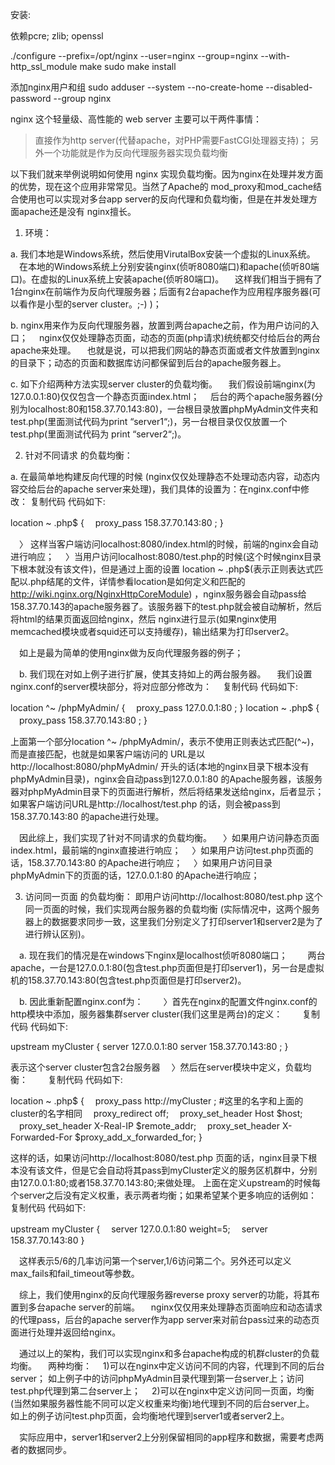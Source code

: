 安装:

依赖pcre; zlib; openssl

./configure --prefix=/opt/nginx --user=nginx --group=nginx --with-http_ssl_module
make
sudo make install

添加nginx用户和组
sudo adduser --system --no-create-home --disabled-password --group nginx


nginx 这个轻量级、高性能的 web server 主要可以干两件事情：

>直接作为http server(代替apache，对PHP需要FastCGI处理器支持)；
>另外一个功能就是作为反向代理服务器实现负载均衡

以下我们就来举例说明如何使用 nginx 实现负载均衡。因为nginx在处理并发方面的优势，现在这个应用非常常见。当然了Apache的 mod_proxy和mod_cache结合使用也可以实现对多台app server的反向代理和负载均衡，但是在并发处理方面apache还是没有 nginx擅长。

1) 环境：

a. 我们本地是Windows系统，然后使用VirutalBox安装一个虚拟的Linux系统。
　在本地的Windows系统上分别安装nginx(侦听8080端口)和apache(侦听80端口)。在虚拟的Linux系统上安装apache(侦听80端口)。
　这样我们相当于拥有了1台nginx在前端作为反向代理服务器；后面有2台apache作为应用程序服务器(可以看作是小型的server cluster。;-) )；

b. nginx用来作为反向代理服务器，放置到两台apache之前，作为用户访问的入口；
　nginx仅仅处理静态页面，动态的页面(php请求)统统都交付给后台的两台apache来处理。
　也就是说，可以把我们网站的静态页面或者文件放置到nginx的目录下；动态的页面和数据库访问都保留到后台的apache服务器上。

c. 如下介绍两种方法实现server cluster的负载均衡。
　我们假设前端nginx(为127.0.0.1:80)仅仅包含一个静态页面index.html；
　后台的两个apache服务器(分别为localhost:80和158.37.70.143:80)，一台根目录放置phpMyAdmin文件夹和test.php(里面测试代码为print “server1“;)，另一台根目录仅仅放置一个test.php(里面测试代码为 print “server2“;)。

2) 针对不同请求 的负载均衡：

a. 在最简单地构建反向代理的时候 (nginx仅仅处理静态不处理动态内容，动态内容交给后台的apache server来处理)，我们具体的设置为：在nginx.conf中修改：
复制代码 代码如下:

location ~ \.php$ {
　proxy_pass 158.37.70.143:80 ;
}

　〉 这样当客户端访问localhost:8080/index.html的时候，前端的nginx会自动进行响应；
　〉当用户访问localhost:8080/test.php的时候(这个时候nginx目录下根本就没有该文件)，但是通过上面的设置 location ~ \.php$(表示正则表达式匹配以.php结尾的文件，详情参看location是如何定义和匹配的 http://wiki.nginx.org/NginxHttpCoreModule) ，nginx服务器会自动pass给 158.37.70.143的apache服务器了。该服务器下的test.php就会被自动解析，然后将html的结果页面返回给nginx，然后 nginx进行显示(如果nginx使用memcached模块或者squid还可以支持缓存)，输出结果为打印server2。

　如上是最为简单的使用nginx做为反向代理服务器的例子；

　b. 我们现在对如上例子进行扩展，使其支持如上的两台服务器。
　我们设置nginx.conf的server模块部分，将对应部分修改为：
　复制代码 代码如下:

location ^~ /phpMyAdmin/ {
　proxy_pass 127.0.0.1:80 ;
}
location ~ \.php$ {
　proxy_pass 158.37.70.143:80 ;
}

上面第一个部分location ^~ /phpMyAdmin/，表示不使用正则表达式匹配(^~)，而是直接匹配，也就是如果客户端访问的 URL是以http://localhost:8080/phpMyAdmin/ 开头的话(本地的nginx目录下根本没有phpMyAdmin目录)，nginx会自动pass到127.0.0.1:80 的Apache服务器，该服务器对phpMyAdmin目录下的页面进行解析，然后将结果发送给nginx，后者显示；
如果客户端访问URL是http://localhost/test.php 的话，则会被pass到158.37.70.143:80 的apache进行处理。

　因此综上，我们实现了针对不同请求的负载均衡。
　〉如果用户访问静态页面index.html，最前端的nginx直接进行响应；
　〉如果用户访问test.php页面的话，158.37.70.143:80 的Apache进行响应；
　〉如果用户访问目录phpMyAdmin下的页面的话，127.0.0.1:80 的Apache进行响应；

3) 访问同一页面 的负载均衡：
即用户访问http://localhost:8080/test.php 这个同一页面的时候，我们实现两台服务器的负载均衡 (实际情况中，这两个服务器上的数据要求同步一致，这里我们分别定义了打印server1和server2是为了进行辨认区别)。

　a. 现在我们的情况是在windows下nginx是localhost侦听8080端口；
　　两台apache，一台是127.0.0.1:80(包含test.php页面但是打印server1)，另一台是虚拟机的158.37.70.143:80(包含test.php页面但是打印server2)。

　b. 因此重新配置nginx.conf为：
　　〉首先在nginx的配置文件nginx.conf的http模块中添加，服务器集群server cluster(我们这里是两台)的定义：
　　复制代码 代码如下:

upstream myCluster {
	server 127.0.0.1:80 
	server 158.37.70.143:80 ;
}

表示这个server cluster包含2台服务器
　〉然后在server模块中定义，负载均衡：
　　复制代码 代码如下:

location ~ \.php$ {
　proxy_pass http://myCluster ; #这里的名字和上面的cluster的名字相同
　proxy_redirect off;
　proxy_set_header Host $host;
　proxy_set_header X-Real-IP $remote_addr;
　proxy_set_header X-Forwarded-For $proxy_add_x_forwarded_for;
}

这样的话，如果访问http://localhost:8080/test.php 页面的话，nginx目录下根本没有该文件，但是它会自动将其pass到myCluster定义的服务区机群中，分别由127.0.0.1:80;或者158.37.70.143:80;来做处理。
上面在定义upstream的时候每个server之后没有定义权重，表示两者均衡；如果希望某个更多响应的话例如：
复制代码 代码如下:

upstream myCluster {
　server 127.0.0.1:80 weight=5;
　server 158.37.70.143:80 
}

　这样表示5/6的几率访问第一个server,1/6访问第二个。另外还可以定义max_fails和fail_timeout等参数。

　综上，我们使用nginx的反向代理服务器reverse proxy server的功能，将其布置到多台apache server的前端。
　nginx仅仅用来处理静态页面响应和动态请求的代理pass，后台的apache server作为app server来对前台pass过来的动态页面进行处理并返回给nginx。

　通过以上的架构，我们可以实现nginx和多台apache构成的机群cluster的负载均衡。
　两种均衡：
　1)可以在nginx中定义访问不同的内容，代理到不同的后台server； 如上例子中的访问phpMyAdmin目录代理到第一台server上；访问test.php代理到第二台server上；
　2)可以在nginx中定义访问同一页面，均衡 (当然如果服务器性能不同可以定义权重来均衡)地代理到不同的后台server上。 如上的例子访问test.php页面，会均衡地代理到server1或者server2上。

　实际应用中，server1和server2上分别保留相同的app程序和数据，需要考虑两者的数据同步。

